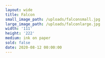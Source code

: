 ```yaml
---
layout: wide
title: Falcon
small_image_path: /uploads/falconsmall.jpg
large_image_path: /uploads/falconlarge.jpg
width: '111'
height: '222'
medium: ink on paper
sold: false
date: 2020-08-12 00:00:00
---
```


